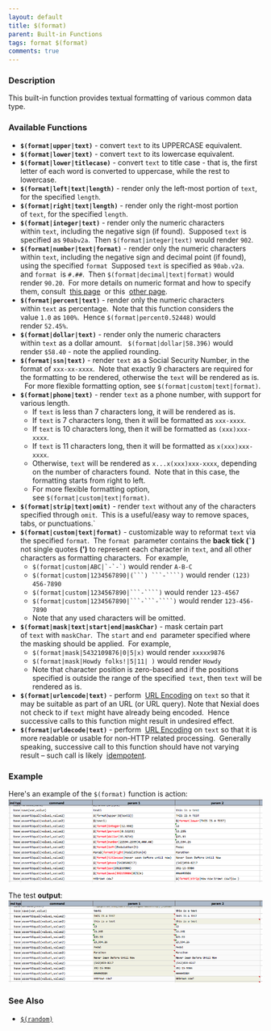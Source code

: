 ```yaml
---
layout: default
title: $(format)
parent: Built-in Functions
tags: format $(format)
comments: true
---
```



### Description
This built-in function provides textual formatting of various common data type.  


### Available Functions
- **`$(format|upper|text)`** \- convert `text` to its UPPERCASE equivalent.
- **`$(format|lower|text)`** \- convert `text` to its lowercase equivalent.
- **`$(format|lower|titlecase)`** \- convert `text` to title case - that is, the first letter of each word is 
  converted to uppercase, while the rest to lowercase.
- **`$(format|left|text|length)`** \- render only the left-most portion of `text`, for the specified `length`.
- **`$(format|right|text|length)`** \- render only the right-most portion of `text`, for the specified `length`.
- **`$(format|integer|text)`** \- render only the numeric characters within `text`, including the negative sign (if 
  found).  Supposed `text` is specified as `90abv2a`.  Then `$(format|integer|text)` would render `902`.
- **`$(format|number|text|format)`** \- render only the numeric characters within `text`, including the negative sign 
  and decimal point (if found), using the specified `format`  Supposed `text` is specified as `90ab.v2a`. and `format` 
  is `#.##`.  Then `$(format|decimal|text|format)` would render `90.20`.  For more details on numeric format and how 
  to specify them, consult 
  <a href="https://docs.oracle.com/javase/8/docs/api/java/text/DecimalFormat.html" class="external-link" target="_nexial_external">this page</a> 
  or this 
  <a href="https://docs.oracle.com/javase/tutorial/i18n/format/decimalFormat.html" class="external-link" target="_nexial_external">other page</a>.
- **`$(format|percent|text)`** \- render only the numeric characters within `text` as percentage.  Note that this 
  function considers the value `1.0` as `100%`.  Hence `$(format|percent0.52448)` would render `52.45%`.
- **`$(format|dollar|text)`** \- render only the numeric characters within `text` as a dollar amount.  
  `$(format|dollar|58.396)` would render `$58.40` \- note the applied rounding.
- **`$(format|ssn|text)`** \- render `text` as a Social Security Number, in the format of `xxx-xx-xxxx`.  Note that 
  exactly 9 characters are required for the formatting to be rendered, otherwise the `text` will be rendered as is.  
  For more flexible formatting option, see `$(format|custom|text|format)`.
- **`$(format|phone|text)`** \- render `text` as a phone number, with support for various length.  
	 - If `text` is less than 7 characters long, it will be rendered as is.
	 - If `text` is 7 characters long, then it will be formatted as `xxx-xxxx`.  
	 - If `text` is 10 characters long, then it will be formatted as `(xxx)xxx-xxxx`.
	 - If `text` is 11 characters long, then it will be formatted as `x(xxx)xxx-xxxx`.
	 - Otherwise, `text` will be rendered as `x...x(xxx)xxx-xxxx`, depending on the number of characters found.  Note 
	   that in this case, the formatting starts from right to left.
	 - For more flexible formatting option, see `$(format|custom|text|format)`.
- **`$(format|strip|text|omit)`** \- render `text` without any of the characters specified through `omit`.  This is a 
  useful/easy way to remove spaces, tabs, or punctuations.`
- **`$(format|custom|text|format)`** \- customizable way to reformat `text` via the specified `format`.  The `format` 
  parameter contains the **back tick (`` ` ``)**  not single quotes **(')** to represent each character in `text`, and 
  all other characters as formatting characters.  For example,
  - ``$(format|custom|ABC|`-`-`)`` would render `A-B-C`
  - `$(format|custom|1234567890|(```) ```-````)` would render `(123) 456-7890`
  - `$(format|custom|1234567890|```-````)` would render `123-4567`
  - `$(format|custom|1234567890|```-```-````)` would render `123-456-7890`
  - Note that any used characters will be omitted.
- **`$(format|mask|text|start|end|maskChar)`** \- mask certain part of `text` with `maskChar`.  The `start` and `end` 
  parameter specified where the masking should be applied.  For example,
  - `$(format|mask|5432109876|0|5|x)` would render `xxxxx9876`
  - `$(format|mask|Howdy folks!|5|11| )` would render `Howdy`
  - Note that character position is zero-based and if the positions specified is outside the range of the specified 
    `text`, then `text` will be rendered as is. 
- **`$(format|urlencode|text)`** \- perform 
  <a href="https://en.wikipedia.org/wiki/Percent-encoding" class="external-link" target="_nexial_external">URL Encoding</a> on `text` so that it 
  may be suitable as part of an URL (or URL query). Note that Nexial does not check to if `text` might have already 
  being encoded.  Hence successive calls to this function might result in undesired effect.
- **`$(format|urldecode|text)`** \- perform 
  <a href="https://en.wikipedia.org/wiki/Percent-encoding" class="external-link" target="_nexial_external">URL Encoding</a> on `text` so that 
  it is more readable or usable for non-HTTP related processing.  Generally speaking, successive call to this function 
  should have not varying result – such call is likely 
  <a href="https://en.wikipedia.org/wiki/Idempotence" class="external-link" target="_nexial_external">idempotent</a>.


### Example
Here's an example of the `$(format)` function is action:<br/>
![script](image/$(format)_01.png)

The test **output**:<br/>
![output](image/$(format)_02.png)


### See Also
- [`$(random)`]($(random))
